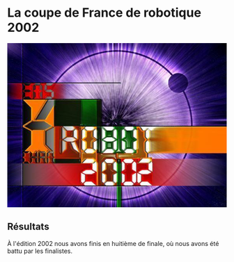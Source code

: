 # La coupe de France de robotique 2002

![Krobot 2002](img/logo2002.jpg)

## Résultats

À l'édition 2002 nous avons finis en huitième de finale,
où nous avons été battu par les finalistes.

